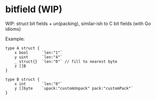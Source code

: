 # bitfield (WIP)
WIP: struct bit fields + un(packing), similar-ish to C bit fields (with Go idioms)

Example:
```
type A struct {
    x bool      `len:"1"`
    y uint      `len:"4"`
    _ struct{}  `len:"0"` // fill to nearest byte
    z []B
}

type B struct {
    x int       `len:"8"`
    y []byte    `upack:"customUnpack" pack:"customPack"`
}
```
